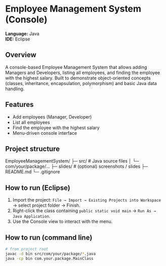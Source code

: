 # Employee Management System (Console)

**Language:** Java  
**IDE:** Eclipse

## Overview
A console-based Employee Management System that allows adding Managers and Developers, listing all employees, and finding the employee with the highest salary. Built to demonstrate object-oriented concepts (classes, inheritance, encapsulation, polymorphism) and basic Java data handling.

## Features
- Add employees (Manager, Developer)
- List all employees
- Find the employee with the highest salary
- Menu-driven console interface

## Project structure
EmployeeManagementSystem/
├─ src/ # Java source files
│ └─ com/your/package/...
├─ slides/ # (optional) screenshots / slides
├─ README.md
└─ .gitignore
## How to run (Eclipse)
1. Import the project: `File → Import → Existing Projects into Workspace` → select project folder → Finish.  
2. Right-click the class containing `public static void main` → `Run As → Java Application`.  
3. Use the Console view to interact with the menu.

## How to run (command line)
```bash
# from project root
javac -d bin src/com/your/package/*.java
java -cp bin com.your.package.MainClass
